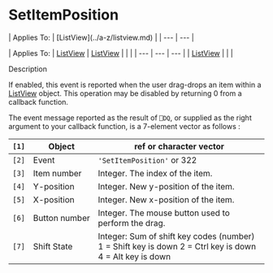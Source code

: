 




<h1 class="heading"><span class="name">SetItemPosition</span></h1>
| Applies To: | [ListView](../a-z/listview.md) |
| --- | ---  |

| Applies To: | [ListView](../a-z/listview.md) | [ListView](../a-z/listview.md) |  |  |
| --- | --- | ---  |
| [ListView](../a-z/listview.md) |  |  |


Description


If enabled, this event is reported when the user drag-drops an item within a [ListView](../a-z/listview.md) object. This operation may be disabled by returning 0 from a callback function.


The event message reported as the result of `⎕DQ`, or supplied as the right argument to your callback function, is a 7-element vector as follows :

| `[1]` | Object | ref or character vector |
| --- | --- | ---  |
| `[2]` | Event | `'SetItemPosition'` or 322 |
| `[3]` | Item number | Integer. The index of the item. |
| `[4]` | Y-position | Integer. New y-position of the item. |
| `[5]` | X-position | Integer. New x-position of the item. |
| `[6]` | Button number | Integer. The mouse button used to perform the drag. |
| `[7]` | Shift State | Integer: Sum of shift key codes (number) 1 =        Shift key is down 2 = Ctrl key is down 4 =    Alt key is down |



